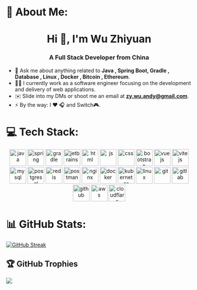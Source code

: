 # 💫 About Me:

<h1 style="text-align: center">Hi 👋, I'm Wu Zhiyuan</h1>
<h3 style="text-align: center">A Full Stack Developer from China</h3>

- 💬 Ask me about anything related to **Java , Spring Boot, Gradle , Database , Linux , Docker , Bitcoin , Ethereum**.
- 👨‍💻 I currently work as a software engineer focusing on the development and delivery of web applications.
- ✉️ Slide into my DMs or shoot me an email at **[zy.wu.andy@gmail.com](mailto:zy.wu.andy@gmail.com)**.
- ⚡️ By the way: I ❤️ 🎧 and Switch🎮.

# 💻 Tech Stack:

<p style="text-align: center">
    <a href="https://www.java.com/" target="_blank"><img src="https://skillicons.dev/icons?i=java" alt="java" width="45" height="45"/></a>
    <a href="https://spring.io/" target="_blank"><img src="https://skillicons.dev/icons?i=spring" alt="spring" width="45" height="45"/></a>
    <a href="https://gradle.org/" target="_blank"><img src="https://skillicons.dev/icons?i=gradle" alt="gradle" width="45" height="45"/></a>
    <a href="https://www.jetbrains.com/" target="_blank"><img src="https://www.vectorlogo.zone/logos/jetbrains/jetbrains-icon.svg" alt="jetbrains" width="45" height="45"/></a>
    <a href="https://www.w3schools.com/" target="_blank"><img src="https://skillicons.dev/icons?i=html" alt="html" width="45" height="45"/></a>
    <a href="https://www.w3schools.com/" target="_blank"><img src="https://skillicons.dev/icons?i=js" alt="js" width="45" height="45"/></a>
    <a href="https://www.w3schools.com/" target="_blank"><img src="https://skillicons.dev/icons?i=css" alt="css" width="45" height="45"/></a>
    <a href="https://getbootstrap.com/" target="_blank"><img src="https://skillicons.dev/icons?i=bootstrap" alt="bootstrap" width="45" height="45"/></a>
    <a href="https://vuejs.org/" target="_blank"><img src="https://skillicons.dev/icons?i=vue" alt="vuejs" width="45" height="45"/></a>
    <a href="https://vitejs.dev/" target="_blank"><img src="https://skillicons.dev/icons?i=vite" alt="vitejs" width="45" height="45"/></a>
    <a href="https://www.mysql.com/" target="_blank"><img src="https://skillicons.dev/icons?i=mysql" alt="mysql" width="45" height="45"/></a>
    <a href="https://www.postgresql.org/" target="_blank"><img src="https://skillicons.dev/icons?i=postgresql" alt="postgresql" width="45" height="45"/></a>
    <a href="https://redis.io/" target="_blank"><img src="https://skillicons.dev/icons?i=redis" alt="redis" width="45" height="45"/></a>
    <a href="https://www.postman.com/" target="_blank"><img src="https://skillicons.dev/icons?i=postman" alt="postman" width="45" height="45"/></a>
    <a href="https://www.nginx.com/" target="_blank"><img src="https://skillicons.dev/icons?i=nginx" alt="nginx" width="45" height="45"/></a>
    <a href="https://www.docker.com/" target="_blank"><img src="https://skillicons.dev/icons?i=docker" alt="docker" width="45" height="45"/></a>
    <a href="https://kubernetes.io/" target="_blank"><img src="https://skillicons.dev/icons?i=kubernetes" alt="kubernetes" width="45" height="45"/></a>
    <a href="https://www.linux.org/" target="_blank"><img src="https://skillicons.dev/icons?i=linux" alt="linux" width="45" height="45"/></a>
    <a href="https://git-scm.com/" target="_blank"><img src="https://skillicons.dev/icons?i=git" alt="git" width="45" height="45"/></a>
    <a href="https://about.gitlab.com/" target="_blank"><img src="https://skillicons.dev/icons?i=gitlab" alt="gitlab" width="45" height="45"/></a>
    <a href="https://github.com/" target="_blank"><img src="https://skillicons.dev/icons?i=github" alt="github" width="45" height="45"/></a>
    <a href="https://aws.amazon.com/" target="_blank"><img src="https://skillicons.dev/icons?i=aws" alt="aws" width="45" height="45"/></a>
    <a href="https://www.cloudflare.com/" target="_blank"><img src="https://skillicons.dev/icons?i=cloudflare" alt="cloudflare" width="45" height="45"/></a>
</p>

# 📊 GitHub Stats:

[//]: # (![]&#40;https://github-readme-stats.vercel.app/api?username=zhiyuan87&theme=dark&hide_border=false&include_all_commits=true&count_private=true&#41;)
[![GitHub Streak](https://streak-stats.demolab.com?user=zhiyuan87&theme=dracula&fire=3EEB7C)](https://git.io/streak-stats)

[//]: # (![]&#40;https://github-readme-stats.vercel.app/api/top-langs/?username=zhiyuan87&theme=radical&#41;)

## 🏆 GitHub Trophies

![](https://github-profile-trophy.vercel.app/?username=zhiyuan87&theme=radical&no-frame=false&no-bg=true&margin-w=4)